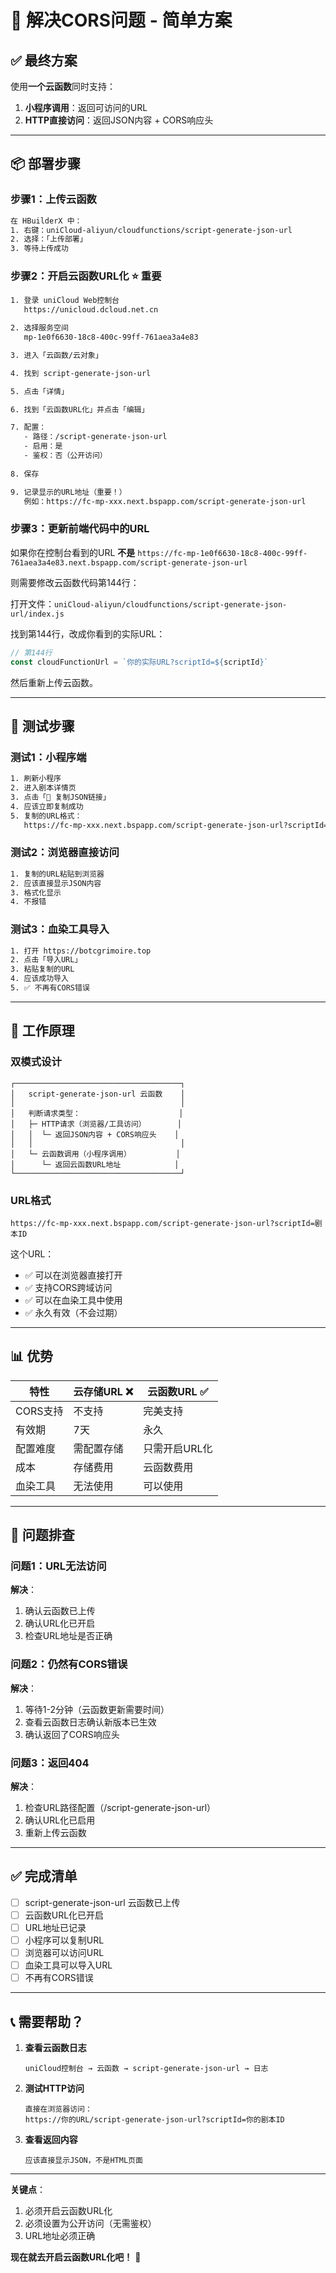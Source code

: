 # 🔗 解决CORS问题 - 简单方案

## ✅ 最终方案

使用**一个云函数**同时支持：
1. **小程序调用**：返回可访问的URL
2. **HTTP直接访问**：返回JSON内容 + CORS响应头

---

## 📦 部署步骤

### 步骤1：上传云函数

```bash
在 HBuilderX 中：
1. 右键：uniCloud-aliyun/cloudfunctions/script-generate-json-url
2. 选择：「上传部署」
3. 等待上传成功
```

### 步骤2：开启云函数URL化 ⭐ 重要

```bash
1. 登录 uniCloud Web控制台
   https://unicloud.dcloud.net.cn

2. 选择服务空间
   mp-1e0f6630-18c8-400c-99ff-761aea3a4e83

3. 进入「云函数/云对象」

4. 找到 script-generate-json-url

5. 点击「详情」

6. 找到「云函数URL化」并点击「编辑」

7. 配置：
   - 路径：/script-generate-json-url
   - 启用：是
   - 鉴权：否（公开访问）
   
8. 保存

9. 记录显示的URL地址（重要！）
   例如：https://fc-mp-xxx.next.bspapp.com/script-generate-json-url
```

### 步骤3：更新前端代码中的URL

如果你在控制台看到的URL **不是** `https://fc-mp-1e0f6630-18c8-400c-99ff-761aea3a4e83.next.bspapp.com/script-generate-json-url`

则需要修改云函数代码第144行：

打开文件：`uniCloud-aliyun/cloudfunctions/script-generate-json-url/index.js`

找到第144行，改成你看到的实际URL：

```javascript
// 第144行
const cloudFunctionUrl = `你的实际URL?scriptId=${scriptId}`
```

然后重新上传云函数。

---

## 🧪 测试步骤

### 测试1：小程序端

```bash
1. 刷新小程序
2. 进入剧本详情页
3. 点击「🔗 复制JSON链接」
4. 应该立即复制成功
5. 复制的URL格式：
   https://fc-mp-xxx.next.bspapp.com/script-generate-json-url?scriptId=xxx
```

### 测试2：浏览器直接访问

```bash
1. 复制的URL粘贴到浏览器
2. 应该直接显示JSON内容
3. 格式化显示
4. 不报错
```

### 测试3：血染工具导入

```bash
1. 打开 https://botcgrimoire.top
2. 点击「导入URL」
3. 粘贴复制的URL
4. 应该成功导入
5. ✅ 不再有CORS错误
```

---

## 🎯 工作原理

### 双模式设计

```
┌─────────────────────────────────────┐
│   script-generate-json-url 云函数    │
│                                     │
│   判断请求类型：                      │
│   ├─ HTTP请求（浏览器/工具访问）       │
│   │  └─ 返回JSON内容 + CORS响应头    │
│   │                                 │
│   └─ 云函数调用（小程序调用）          │
│      └─ 返回云函数URL地址            │
└─────────────────────────────────────┘
```

### URL格式

```
https://fc-mp-xxx.next.bspapp.com/script-generate-json-url?scriptId=剧本ID
```

这个URL：
- ✅ 可以在浏览器直接打开
- ✅ 支持CORS跨域访问
- ✅ 可以在血染工具中使用
- ✅ 永久有效（不会过期）

---

## 📊 优势

| 特性 | 云存储URL ❌ | 云函数URL ✅ |
|------|------------|-------------|
| CORS支持 | 不支持 | 完美支持 |
| 有效期 | 7天 | 永久 |
| 配置难度 | 需配置存储 | 只需开启URL化 |
| 成本 | 存储费用 | 云函数费用 |
| 血染工具 | 无法使用 | 可以使用 |

---

## 🐛 问题排查

### 问题1：URL无法访问

**解决**：
1. 确认云函数已上传
2. 确认URL化已开启
3. 检查URL地址是否正确

### 问题2：仍然有CORS错误

**解决**：
1. 等待1-2分钟（云函数更新需要时间）
2. 查看云函数日志确认新版本已生效
3. 确认返回了CORS响应头

### 问题3：返回404

**解决**：
1. 检查URL路径配置（/script-generate-json-url）
2. 确认URL化已启用
3. 重新上传云函数

---

## ✅ 完成清单

- [ ] script-generate-json-url 云函数已上传
- [ ] 云函数URL化已开启
- [ ] URL地址已记录
- [ ] 小程序可以复制URL
- [ ] 浏览器可以访问URL
- [ ] 血染工具可以导入URL
- [ ] 不再有CORS错误

---

## 📞 需要帮助？

1. **查看云函数日志**
   ```
   uniCloud控制台 → 云函数 → script-generate-json-url → 日志
   ```

2. **测试HTTP访问**
   ```
   直接在浏览器访问：
   https://你的URL/script-generate-json-url?scriptId=你的剧本ID
   ```

3. **查看返回内容**
   ```
   应该直接显示JSON，不是HTML页面
   ```

---

**关键点**：
1. 必须开启云函数URL化
2. 必须设置为公开访问（无需鉴权）
3. URL地址必须正确

**现在就去开启云函数URL化吧！** 🚀


